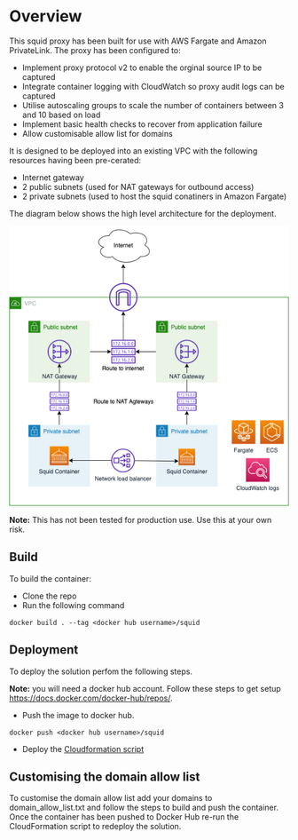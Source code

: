 # Overview

This squid proxy has been built for use with AWS Fargate and Amazon PrivateLink. The proxy has been configured to:

- Implement proxy protocol v2 to enable the orginal source IP to be captured
- Integrate container logging with CloudWatch so proxy audit logs can be captured
- Utilise autoscaling groups to scale the number of containers between 3 and 10 based on load
- Implement basic health checks to recover from application failure
- Allow customisable allow list for domains

It is designed to be deployed into an existing VPC with the following resources having been pre-cerated:

- Internet gateway
- 2 public subnets (used for NAT gateways for outbound access)
- 2 private subnets (used to host the squid conatiners in Amazon Fargate)

The diagram below shows the high level architecture for the deployment.

![squid architecture](images/squid-proxy.png)

**Note:** This has not been tested for production use. Use this at your own risk.

## Build

To build the container:

- Clone the repo
- Run the following command
```
docker build . --tag <docker hub username>/squid 
```

## Deployment

To deploy the solution perfom the following steps.

**Note:** you will need a docker hub account. Follow these steps to get setup https://docs.docker.com/docker-hub/repos/.

- Push the image to docker hub.
```
docker push <docker hub username>/squid
```
- Deploy the [Cloudformation script](cloudformation/example-proxy-product.yaml)

## Customising the domain allow list

To customise the domain allow list add your domains to domain_allow_list.txt and follow the steps to build and push the container. Once the container has been pushed to Docker Hub re-run the CloudFormation script to redeploy the solution.
